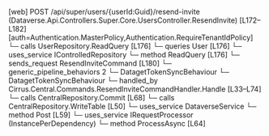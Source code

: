[web] POST /api/super/users/{userId:Guid}/resend-invite  (Dataverse.Api.Controllers.Super.Core.UsersController.ResendInvite)  [L172–L182] [auth=Authentication.MasterPolicy,Authentication.RequireTenantIdPolicy]
  └─ calls UserRepository.ReadQuery [L176]
  └─ queries User [L176]
  └─ uses_service IControlledRepository<User>
    └─ method ReadQuery [L176]
  └─ sends_request ResendInviteCommand [L180]
    └─ generic_pipeline_behaviors 2
      └─ DatagetTokenSyncBehaviour
      └─ DatagetTokenSyncBehaviour
    └─ handled_by Cirrus.Central.Commands.ResendInviteCommandHandler.Handle [L33–L74]
      └─ calls CentralRepository.Commit [L68]
      └─ calls CentralRepository.WriteTable [L50]
      └─ uses_service DataverseService
        └─ method Post [L59]
      └─ uses_service IRequestProcessor (InstancePerDependency)
        └─ method ProcessAsync [L64]

